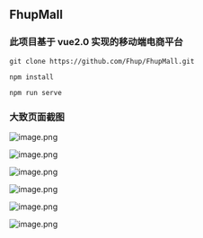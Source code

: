 ## FhupMall

### 此项目基于 vue2.0 实现的移动端电商平台

```
git clone https://github.com/Fhup/FhupMall.git
```

```
npm install
```

```
npm run serve
```

### 大致页面截图

![image.png](https://p6-juejin.byteimg.com/tos-cn-i-k3u1fbpfcp/9e32a33c2a96477188ba129f6b14166b~tplv-k3u1fbpfcp-watermark.image?)

![image.png](https://p9-juejin.byteimg.com/tos-cn-i-k3u1fbpfcp/93302ad196d64bef84556fc2477c033e~tplv-k3u1fbpfcp-watermark.image?)

![image.png](https://p6-juejin.byteimg.com/tos-cn-i-k3u1fbpfcp/b8da7e6a60644a2d8bed21d0bdce426f~tplv-k3u1fbpfcp-watermark.image?)

![image.png](https://p6-juejin.byteimg.com/tos-cn-i-k3u1fbpfcp/d592aa70c8b34844a7d5288c602f19be~tplv-k3u1fbpfcp-watermark.image?)

![image.png](https://p6-juejin.byteimg.com/tos-cn-i-k3u1fbpfcp/6f1dc084614f49fcac5c69e1fb8108a3~tplv-k3u1fbpfcp-watermark.image?)

![image.png](https://p1-juejin.byteimg.com/tos-cn-i-k3u1fbpfcp/f0d5bb182bdc444fb854465df09b9289~tplv-k3u1fbpfcp-watermark.image?)

